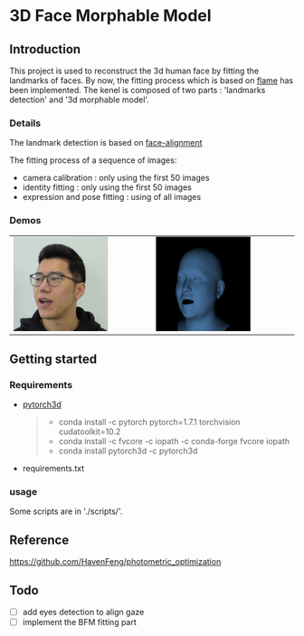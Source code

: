 <!--
 * @Author: yanxinhao
 * @Email: 1914607611xh@i.shu.edu.cn
 * @LastEditTime: 2021-06-02 11:30:54
 * @LastEditors: yanxinhao
 * @Description: 
-->

# 3D Face Morphable Model
## Introduction
 This project is used to reconstruct the 3d human face by fitting the landmarks of faces. By now, the fitting process which is based on [flame](https://flame.is.tue.mpg.de/) has been implemented. The kenel is composed of two parts : 'landmarks detection' and '3d morphable model'.

### Details
The landmark detection is based on [face-alignment](https://github.com/1adrianb/face-alignment)

The fitting process of a sequence of images:
  - camera calibration : only using the first 50 images
  - identity fitting : only using the first 50 images
  - expression and pose fitting : using of all images

### Demos
<table>
    <tr>
    <td><img src="./imgs/f_0000.png"  width=70%></td>
    <td><img src="./imgs/f_0000_shape.png" width=70%></td>
    </tr>
</table>


## Getting started

### Requirements
- [pytorch3d](https://github.com/facebookresearch/pytorch3d/blob/master/INSTALL.md)
    > - conda install -c pytorch pytorch=1.7.1 torchvision cudatoolkit=10.2 
    > - conda install -c fvcore -c iopath -c conda-forge fvcore iopath
    > - conda install pytorch3d -c pytorch3d
- requirements.txt
### usage
Some scripts are in './scripts/'.
## Reference
https://github.com/HavenFeng/photometric_optimization
## Todo
- [ ] add eyes detection to align gaze 
- [ ] implement the BFM fitting part